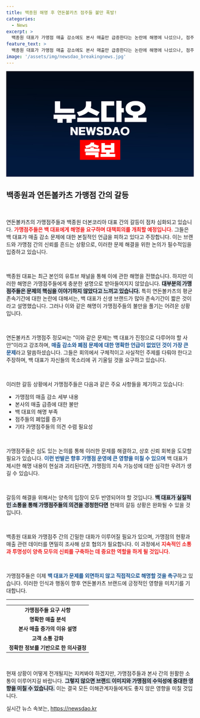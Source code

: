 ```yaml
---
title: 백종원 해명 후 연돈볼카츠 점주들 불만 폭발!
categories:
  - News
excerpt: >
  백종원 대표가 가맹점 매출 감소에도 본사 매출만 급증한다는 논란에 해명에 나섰으나, 점주들은 오히려 논점을 흐리고 있다고 반박했다. 이들은 다음 대책회의에서 백 대표의 진솔한 설명을 요구할 예정이다.
feature_text: >
  백종원 대표가 가맹점 매출 감소에도 본사 매출만 급증한다는 논란에 해명에 나섰으나, 점주들은 오히려 논점을 흐리고 있다고 반박했다. 이들은 다음 대책회의에서 백 대표의 진솔한 설명을 요구할 예정이다.
image: '/assets/img/newsdao_breakingnews.jpg'
---
```


<p><img src="/assets/img/newsdao_breakingnews.jpg" alt="flaretime 속보" /></p>

<h2>백종원과 연돈볼카츠 가맹점 간의 갈등</h2>

<p data-ke-size="size16">&nbsp;</p>

<p>연돈볼카츠의 가맹점주들과 백종원 더본코리아 대표 간의 갈등이 점차 심화되고 있습니다. <b><span style="color: #ee2323;">가맹점주들은 백 대표에게 해명을 요구하며 대책회의를 개최할 예정입니다.</span></b> 그들은 백 대표가 매출 감소 문제에 대한 본질적인 언급을 피하고 있다고 주장합니다. 이는 브랜드와 가맹점 간의 신뢰를 흔드는 상황으로, 이러한 문제 해결을 위한 논의가 필수적임을 입증하고 있습니다. </p>

<p data-ke-size="size16">&nbsp;</p>

<p>백종원 대표는 최근 본인의 유튜브 채널을 통해 이에 관한 해명을 전했습니다. 하지만 이러한 해명은 가맹점주들에게 충분한 설명으로 받아들여지지 않았습니다. <b><span style="background-color: #21538527;">대부분의 가맹점주들은 문제의 핵심을 이야기하지 않았다고 느끼고 있습니다.</span></b> 특히 연돈볼카츠의 평균 존속기간에 대한 논란에 대해서는, 백 대표가 신생 브랜드가 많아 존속기간이 짧은 것이라고 설명했습니다. 그러나 이와 같은 해명이 가맹점주들의 불만을 풀기는 어려운 상황입니다.</p>

<p data-ke-size="size16">&nbsp;</p>

<p>연돈볼카츠 가맹점주 정모씨는 “이와 같은 문제는 백 대표가 진정으로 다루어야 할 사안”이라고 강조하며, <b><span style="color: #1a5490;">매출 감소와 폐점 문제에 대한 명확한 언급이 없었던 것이 가장 큰 문제</span></b>라고 말씀하셨습니다. 그들은 회의에서 구체적이고 사실적인 주제를 다뤄야 한다고 주장하며, 백 대표가 자신들의 목소리에 귀 기울일 것을 요구하고 있습니다.</p>

<p data-ke-size="size16">&nbsp;</p>

<p>이러한 갈등 상황에서 가맹점주들은 다음과 같은 주요 사항들을 제기하고 있습니다:</p>

<ul>
<li>가맹점의 매출 감소 세부 내용</li>
<li>본사의 매출 급증에 대한 불만</li>
<li>백 대표의 해명 부족</li>
<li>점주들의 폐업률 증가</li>
<li>기타 가맹점주들의 의견 수렴 필요성</li>
</ul>

<p data-ke-size="size16">&nbsp;</p>

<p>가맹점주들은 심도 있는 논의를 통해 이러한 문제를 해결하고, 상호 신뢰 회복을 도모할 필요가 있습니다. <b><span style="color: #1a5490;">이런 반발은 향후 가맹점 운영에 큰 영향을 미칠 수 있으며</span></b> 백 대표가 제시한 해명 내용이 현실과 괴리된다면, 가맹점의 지속 가능성에 대한 심각한 우려가 생길 수 있습니다. </p>

<p data-ke-size="size16">&nbsp;</p>

<p>갈등의 해결을 위해서는 양측의 입장이 모두 반영되어야 할 것입니다. <b><span style="background-color: #21538527;">백 대표가 실질적인 소통을 통해 가맹점주들의 의견을 경청한다면</span></b> 현재의 갈등 상황은 완화될 수 있을 것입니다. </p>

<p data-ke-size="size16">&nbsp;</p>

<p>백종원 대표와 가맹점주 간의 긴밀한 대화가 이루어질 필요가 있으며, 가맹점의 현황과 매출 관련 데이터를 면밀히 조사해 상호 협의가 필요합니다. 이 과정에서 <b><span style="color: #ee2323;">지속적인 소통과 투명성이 양측 모두의 신뢰를 구축하는 데 중요한 역할을 하게 될 것입니다.</span></b> </p>

<p data-ke-size="size16">&nbsp;</p>

<p>가맹점주들은 이제 <b><span style="color: #1a5490;">백 대표가 문제를 외면하지 않고 직접적으로 해명할 것을 촉구</span></b>하고 있습니다. 이러한 인식과 행동이 향후 연돈볼카츠 브랜드에 긍정적인 영향을 미치기를 기대합니다. </p>

<hr>

<table>
<tr>
<td style="text-align: center; height: 17px;"><b>가맹점주들 요구 사항</b></td>
</tr>
<tr>
<td style="text-align: center; height: 17px;"><b>명확한 매출 분석</b></td>
</tr>
<tr>
<td style="text-align: center; height: 17px;"><b>본사 매출 증가의 이유 설명</b></td>
</tr>
<tr>
<td style="text-align: center; height: 17px;"><b>고객 소통 강화</b></td>
</tr>
<tr>
<td style="text-align: center; height: 17px;"><b>정확한 정보를 기반으로 한 의사결정</b></td>
</tr>
</table>

<p data-ke-size="size16">&nbsp;</p>

<p>현재 상황이 어떻게 전개될지는 지켜봐야 하겠지만, 가맹점주들과 본사 간의 원활한 소통이 이루어지길 바랍니다. <b><span style="background-color: #21538527;">그렇지 않으면 브랜드 이미지와 가맹점의 수익성에 중대한 영향을 미칠 수 있습니다.</span></b> 이는 결국 모든 이해관계자들에게도 좋지 않은 영향을 미칠 것입니다.</p>
실시간 뉴스 속보는, <a href="https://newsdao.kr" rel="dofollow">https://newsdao.kr</a>


